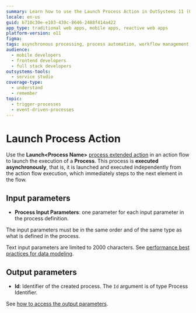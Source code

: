 ```yaml
---
summary: Learn how to use the Launch Process Action in OutSystems 11 (O11) to execute processes asynchronously and manage input and output parameters.
locale: en-us
guid: b710c30e-e103-430c-8646-2488f414a422
app_type: traditional web apps, mobile apps, reactive web apps
platform-version: o11
figma:
tags: asynchronous processing, process automation, workflow management, process execution, application development
audience:
  - mobile developers
  - frontend developers
  - full stack developers
outsystems-tools:
  - service studio
coverage-type:
  - understand
  - remember
topic:
  - trigger-processes
  - event-driven-processes
---
```


# Launch Process Action

Use the **Launch&lt;Process Name&gt;** [process extended action](intro.md) in an action flow to launch the execution of a **Process**. This process is **executed asynchronously**, that is, it is launched and executed independently from the action flow execution, which immediately steps to the next element in the flow.

## Input parameters

* **Process Input Parameters**: one parameter for each input parameter in the process definition.

<div class="warning" markdown="1">

The input parameters must be in the same order and of the same type as what is defined in the process.

</div>

<div class="info" markdown="1">

Text input parameters are limited to 2000 characters. See [performance best practices for data modeling](../../data/modeling/data-model-best-practices.md#isolate-large-text-and-binary-data).

</div>

## Output parameters

* **Id**: Identifier of the created process. The `Id` argument is of type Process Identifier.

See [how to access the output parameters](intro.md).
